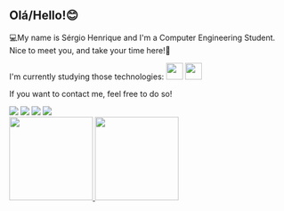 ## Olá/Hello!😊

💻My name is Sérgio Henrique and I'm a Computer Engineering Student. Nice to meet you, and take your time here!🦾

I'm currently studying those technologies:
<img src="https://cdn.jsdelivr.net/gh/devicons/devicon/icons/c/java-original.svg" width="30" height="30" /> <img src="https://cdn.jsdelivr.net/gh/devicons/devicon/icons/ionic/javascript-original.svg" width="30" height="30" />

If you want to contact me, feel free to do so!
<div>
<a href="https://www.youtube.com/c/DesireBlueSky" target="_blank"><img src="https://img.shields.io/badge/YouTube-FF0000?style=for-the-badge&logo=youtube&logoColor=white" target="_blank"></a>
<a href="https://instagram.com/serjoenrik" target="_blank"><img src="https://img.shields.io/badge/-Instagram-%23E4405F?style=for-the-badge&logo=instagram&logoColor=white" target="_blank"></a>
<a href = "mailto:sergio5203@gmail.com"><img src="https://img.shields.io/badge/Gmail-D14836?style=for-the-badge&logo=gmail&logoColor=white" target="_blank"></a>
<a href="https://www.linkedin.com/in/s%C3%A9rgio-henrique-69abb5210/" target="_blank"><img src="https://img.shields.io/badge/-LinkedIn-%230077B5?style=for-the-badge&logo=linkedin&logoColor=white" target="_blank"></a>   
</div>

<div>
<a href="https://github.com/TheSergioHenrique">
<img height="150em" src="https://github-readme-stats.vercel.app/api/top-langs/?username=TheSergioHenrique&layout=compact&langs_count=7&theme=radical"/>
<img height="150em" src="https://github-readme-stats.vercel.app/api?username=TheSergioHenrique&show_icons=true&theme=radical&include_all_commits=true&count_private=true"/>
</div>

